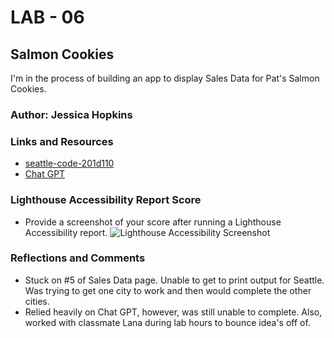 # LAB - 06

## Salmon Cookies

I'm in the process of building an app to display Sales Data for Pat's Salmon Cookies.

### Author: Jessica Hopkins

### Links and Resources

* [seattle-code-201d110](https://github.com/codefellows/seattle-code-201d110/tree/main)
* [Chat GPT](https://chat.openai.com/share/0f5916d3-dd0a-45d9-8e10-06abc216e9b9)

### Lighthouse Accessibility Report Score

* Provide a screenshot of your score after running a Lighthouse Accessibility report.
![Lighthouse Accessibility Screenshot](img/Lighthouse%2010-30-2023%20lab%2006.jpgLight)


### Reflections and Comments

* Stuck on #5 of Sales Data page.  Unable to get to print output for Seattle.  Was trying to get one city to work and then would complete the other cities. 
* Relied heavily on Chat GPT, however, was still unable to complete.  Also, worked with classmate Lana during lab hours to bounce idea's off of.
